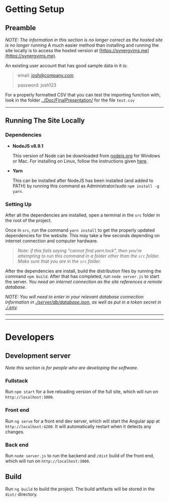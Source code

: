 # Getting Setup
## Preamble
*NOTE: The information in this section is no longer correct as the hosted site is no longer running*
A much easier method than installing and running the site locally is to access the hosted version at [https://synergyims.me](https://synergyims.me).

An existing user account that has good sample data in it is:
> email: josh@company.com
>
> password: josh123

For a properly formatted CSV that you can test the importing function with, look in the folder [../Doc/FinalPresentation/](Doc/FinalPresentation) for the file `test.csv`

---
## Running The Site Locally
### Dependencies
 - **NodeJS v8.9.1**
   
   This version of Node can be downloaded from [nodejs.org](https://nodejs.org/en/download/) for Windows or Mac. For installing on Linux, follow the instructions given [here](http://nodesource.com/blog/installing-node-js-8-tutorial-linux-via-package-manager/).

 - **Yarn**

   This can be installed after NodeJS has been installed (and added to PATH) by running this command as Administrator/sudo `npm install -g yarn`.

### Setting Up
After all the dependencies are installed, open a terminal in the `src` folder in the root of the project.

Once in `src`, run the command `yarn install` to get the properly updated dependencies for the website. This may take a few seconds depending on internet connection and computer hardware.

> *Note: if this fails saying "cannot find yarn.lock", then you're attempting to run this command in a folder other than the `src` folder. Make sure that you are in the `src` folder.*

After the dependencies are install, build the distribution files by running the command `npm build`. After that has completed, run `node server.js` to start the server. *You need an internet connection as the site references a remote database.*

*NOTE: You will need to enter in your relevant database connection information in [./server/db/database.json](database.json), as well as put in a token secret in [./.env](.env).*
***
***

# Developers
## Development server
*Note this section is for people who are developing the software.*

### Fullstack
Run `npm start` for a live reloading version of the full site, which will run on `http://localhost:3000`.

### Front end
Run `ng serve` for a front end dev server, which will start the Angular app at `http://localhost:4200`. It will automatically restart when it detects any changes.

### Back end
Run `node server.js` to run the backend and `/dist` build of the front end, which will run on `http://localhost:3000`.

## Build
Run `ng build` to build the project. The build artifacts will be stored in the `dist/` directory.
